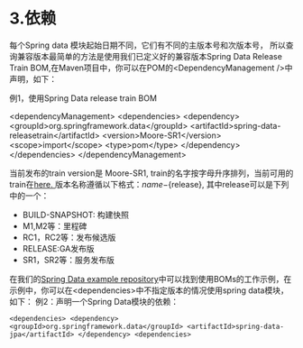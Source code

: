 # 3.依赖

每个Spring data 模块起始日期不同，它们有不同的主版本号和次版本号， 所以查询兼容版本最简单的方法是使用我们已定义好的兼容版本Spring Data Release Train BOM,在Maven项目中，你可以在POM的&lt;DependencyManagement \/&gt;中声明，如下：

例1，使用Spring Data release train BOM

&lt;dependencyManagement&gt; &lt;dependencies&gt; &lt;dependency&gt; &lt;groupId&gt;org.springframework.data&lt;\/groupId&gt; &lt;artifactId&gt;spring-data-releasetrain&lt;\/artifactId&gt; &lt;version&gt;Moore-SR1&lt;\/version&gt; &lt;scope&gt;import&lt;\/scope&gt; &lt;type&gt;pom&lt;\/type&gt; &lt;\/dependency&gt; &lt;\/dependencies&gt; &lt;\/dependencyManagement&gt;

当前发布的train version是 Moore-SR1, train的名字按字母升序排列，当前可用的train在[here. ](https://github.com/spring-projects/spring-data-commons/wiki/Release-planning)版本名称遵循以下格式：${name}-${release}, 其中release可以是下列中的一个：

* BUILD-SNAPSHOT: 构建快照
* M1,M2等：里程碑
* RC1，RC2等：发布候选版
* RELEASE:GA发布版
* SR1，SR2等：服务发布版

在我们的[Spring Data example repository](https://github.com/spring-projects/spring-data-examples/tree/master/bom)中可以找到使用BOMs的工作示例，在示例中，你可以在&lt;dependencies&gt;中不指定版本的情况使用spring data模块，如下： 例2：声明一个Spring Data模块的依赖：

`<dependencies> <dependency> <groupId>org.springframework.data</groupId> <artifactId>spring-data-jpa</artifactId> </dependency> <dependencies>`

